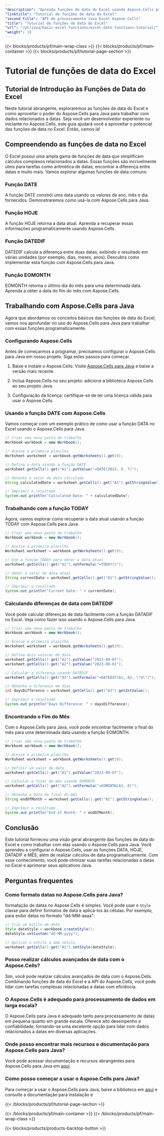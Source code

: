 ```yaml
---
"description": "Aprenda funções de data do Excel usando Aspose.Cells para Java. Explore tutoriais passo a passo com código-fonte."
"linktitle": "Tutorial de funções de data do Excel"
"second_title": "API de processamento Java Excel Aspose.Cells"
"title": "Tutorial de funções de data do Excel"
"url": "/pt/java/basic-excel-functions/excel-date-functions-tutorial/"
"weight": 19
---
```


{{< blocks/products/pf/main-wrap-class >}}
{{< blocks/products/pf/main-container >}}
{{< blocks/products/pf/tutorial-page-section >}}

# Tutorial de funções de data do Excel


## Tutorial de Introdução às Funções de Data do Excel

Neste tutorial abrangente, exploraremos as funções de data do Excel e como aproveitar o poder do Aspose.Cells para Java para trabalhar com dados relacionados a datas. Seja você um desenvolvedor experiente ou iniciante no Aspose.Cells, este guia ajudará você a aproveitar o potencial das funções de data no Excel. Então, vamos lá!

## Compreendendo as funções de data no Excel

O Excel possui uma ampla gama de funções de data que simplificam cálculos complexos relacionados a datas. Essas funções são incrivelmente úteis para tarefas como aritmética de datas, encontrar a diferença entre datas e muito mais. Vamos explorar algumas funções de data comuns:

### Função DATE

A função DATE constrói uma data usando os valores de ano, mês e dia fornecidos. Demonstraremos como usá-la com Aspose.Cells para Java.

### Função HOJE

A função HOJE retorna a data atual. Aprenda a recuperar essas informações programaticamente usando Aspose.Cells.

### Função DATEDIF

DATEDIF calcula a diferença entre duas datas, exibindo o resultado em várias unidades (por exemplo, dias, meses, anos). Descubra como implementar esta função com Aspose.Cells para Java.

### Função EOMONTH

EOMONTH retorna o último dia do mês para uma determinada data. Aprenda a obter a data do fim do mês com Aspose.Cells.

## Trabalhando com Aspose.Cells para Java

Agora que abordamos os conceitos básicos das funções de data do Excel, vamos nos aprofundar no uso do Aspose.Cells para Java para trabalhar com essas funções programaticamente.

### Configurando Aspose.Cells

Antes de começarmos a programar, precisamos configurar o Aspose.Cells para Java em nosso projeto. Siga estes passos para começar.

1. Baixe e instale o Aspose.Cells: Visite [Aspose.Cells para Java](https://releases.aspose.com/cells/java/) e baixe a versão mais recente.

2. Inclua Aspose.Cells no seu projeto: adicione a biblioteca Aspose.Cells ao seu projeto Java.

3. Configuração da licença: certifique-se de ter uma licença válida para usar o Aspose.Cells.

### Usando a função DATE com Aspose.Cells

Vamos começar com um exemplo prático de como usar a função DATA no Excel usando o Aspose.Cells para Java.

```java
// Criar uma nova pasta de trabalho
Workbook workbook = new Workbook();

// Acesse a primeira planilha
Worksheet worksheet = workbook.getWorksheets().get(0);

// Defina a data usando a função DATE
worksheet.getCells().get("A1").putValue("=DATE(2023, 9, 7)");

// Obtenha o valor da data calculada
String calculatedDate = worksheet.getCells().get("A1").getStringValue();

// Imprimir o resultado
System.out.println("Calculated Date: " + calculatedDate);
```

### Trabalhando com a função TODAY

Agora, vamos explorar como recuperar a data atual usando a função TODAY com Aspose.Cells para Java.

```java
// Criar uma nova pasta de trabalho
Workbook workbook = new Workbook();

// Acesse a primeira planilha
Worksheet worksheet = workbook.getWorksheets().get(0);

// Use a função TODAY para obter a data atual
worksheet.getCells().get("A1").setFormula("=TODAY()");

// Obter o valor da data atual
String currentDate = worksheet.getCells().get("A1").getStringValue();

// Imprimir o resultado
System.out.println("Current Date: " + currentDate);
```

### Calculando diferenças de data com DATEDIF

Você pode calcular diferenças de data facilmente com a função DATADIF no Excel. Veja como fazer isso usando o Aspose.Cells para Java.

```java
// Criar uma nova pasta de trabalho
Workbook workbook = new Workbook();

// Acesse a primeira planilha
Worksheet worksheet = workbook.getWorksheets().get(0);

// Defina dois valores de data
worksheet.getCells().get("A1").putValue("2023-09-07");
worksheet.getCells().get("A2").putValue("2023-08-01");

// Calcular a diferença usando DATEDIF
worksheet.getCells().get("A3").setFormula("=DATEDIF(A1, A2, \"d\")");

// Obtenha a diferença em dias
int daysDifference = worksheet.getCells().get("A3").getIntValue();

// Imprimir o resultado
System.out.println("Days Difference: " + daysDifference);
```

### Encontrando o Fim do Mês

Com o Aspose.Cells para Java, você pode encontrar facilmente o final do mês para uma determinada data usando a função EOMONTH.

```java
// Criar uma nova pasta de trabalho
Workbook workbook = new Workbook();

// Acesse a primeira planilha
Worksheet worksheet = workbook.getWorksheets().get(0);

// Definir um valor de data
worksheet.getCells().get("A1").putValue("2023-09-07");

// Calcular o final do mês usando EOMONTH
worksheet.getCells().get("A2").setFormula("=EOMONTH(A1, 0)");

// Obtenha a data do final do mês
String endOfMonth = worksheet.getCells().get("A2").getStringValue();

// Imprimir o resultado
System.out.println("End of Month: " + endOfMonth);
```

## Conclusão

Este tutorial forneceu uma visão geral abrangente das funções de data do Excel e como trabalhar com elas usando o Aspose.Cells para Java. Você aprendeu a configurar o Aspose.Cells, usar as funções DATA, HOJE, DATADIF e MÊS, além de realizar cálculos de data programaticamente. Com esse conhecimento, você pode otimizar suas tarefas relacionadas a datas no Excel e aprimorar seus aplicativos Java.

## Perguntas frequentes

### Como formato datas no Aspose.Cells para Java?

formatação de datas no Aspose.Cells é simples. Você pode usar o `Style` classe para definir formatos de data e aplicá-los às células. Por exemplo, para exibir datas no formato "dd-MM-aaaa":

```java
// Crie um estilo de data
Style dateStyle = workbook.createStyle();
dateStyle.setCustom("dd-MM-yyyy");

// Aplicar o estilo a uma célula
worksheet.getCells().get("A1").setStyle(dateStyle);
```

### Posso realizar cálculos avançados de data com o Aspose.Cells?

Sim, você pode realizar cálculos avançados de data com o Aspose.Cells. Combinando funções de data do Excel e a API do Aspose.Cells, você pode lidar com tarefas complexas relacionadas a datas com eficiência.

### O Aspose.Cells é adequado para processamento de dados em larga escala?

O Aspose.Cells para Java é adequado tanto para processamento de datas em pequena quanto em grande escala. Oferece alto desempenho e confiabilidade, tornando-se uma excelente opção para lidar com dados relacionados a datas em diversas aplicações.

### Onde posso encontrar mais recursos e documentação para Aspose.Cells para Java?

Você pode acessar documentação e recursos abrangentes para Aspose.Cells para Java em [aqui](https://reference.aspose.com/cells/java/).

### Como posso começar a usar o Aspose.Cells para Java?

Para começar a usar o Aspose.Cells para Java, baixe a biblioteca em [aqui](https://releases.aspose.com/cells/java/) e consulte a documentação para instalação e

{{< /blocks/products/pf/tutorial-page-section >}}

{{< /blocks/products/pf/main-container >}}
{{< /blocks/products/pf/main-wrap-class >}}

{{< blocks/products/products-backtop-button >}}